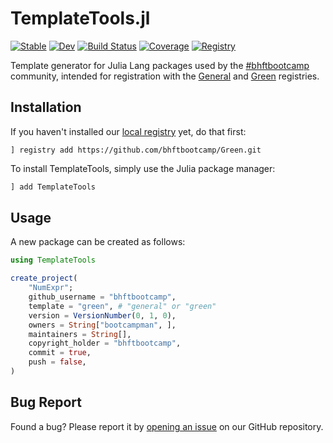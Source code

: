 # TemplateTools.jl

[![Stable](https://img.shields.io/badge/docs-stable-blue.svg)](https://bhftbootcamp.github.io/TemplateTools.jl/stable/)
[![Dev](https://img.shields.io/badge/docs-dev-blue.svg)](https://bhftbootcamp.github.io/TemplateTools.jl/dev/)
[![Build Status](https://github.com/bhftbootcamp/TemplateTools.jl/actions/workflows/Coverage.yml/badge.svg?branch=master)](https://github.com/bhftbootcamp/TemplateTools.jl/actions/workflows/Coverage.yml?query=branch%3Amaster)
[![Coverage](https://codecov.io/gh/bhftbootcamp/TemplateTools.jl/branch/master/graph/badge.svg)](https://codecov.io/gh/bhftbootcamp/TemplateTools.jl)
[![Registry](https://img.shields.io/badge/registry-Green-green)](https://github.com/bhftbootcamp/Green)

Template generator for Julia Lang packages used by the [#bhftbootcamp](https://github.com/bhftbootcamp) community, intended for registration with the [General](https://github.com/JuliaRegistries/General) and [Green](https://github.com/bhftbootcamp/Green) registries.

## Installation

If you haven't installed our [local registry](https://github.com/bhftbootcamp/Green) yet, do that first:

```
] registry add https://github.com/bhftbootcamp/Green.git
```

To install TemplateTools, simply use the Julia package manager:

```julia
] add TemplateTools
```

## Usage

A new package can be created as follows:

```julia
using TemplateTools

create_project(
    "NumExpr";
    github_username = "bhftbootcamp",
    template = "green", # "general" or "green"
    version = VersionNumber(0, 1, 0),
    owners = String["bootcampman", ],
    maintainers = String[],
    copyright_holder = "bhftbootcamp",
    commit = true,
    push = false,
)
```

## Bug Report

Found a bug? Please report it by [opening an issue](https://github.com/bhftbootcamp/TemplateTools.jl/issues) on our GitHub repository.
